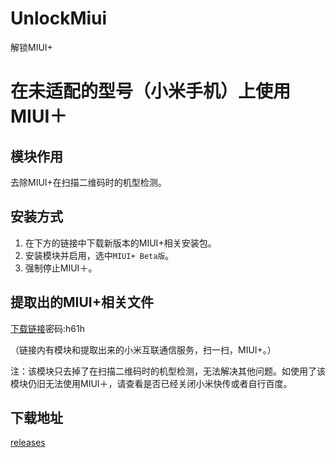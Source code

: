 # UnlockMiui
解锁MIUI+


# 在未适配的型号（小米手机）上使用MIUI＋

## 模块作用

去除MIUI+在扫描二维码时的机型检测。

## 安装方式

1. 在下方的链接中下载新版本的MIUI+相关安装包。
2. 安装模块并启用，选中```MIUI+ Beta版```。
3. 强制停止MIUI＋。

## 提取出的MIUI+相关文件

[下载链接](https://wws.lanzous.com/b01u1if2d)密码:h61h

（链接内有模块和提取出来的小米互联通信服务，扫一扫，MIUI+。）


注：该模块只去掉了在扫描二维码时的机型检测，无法解决其他问题。如使用了该模块仍旧无法使用MIUI＋，请查看是否已经关闭小米快传或者自行百度。

## 下载地址

[releases](https://github.com/Xposed-Modules-Repo/com.test.unlockmiui/releases)

